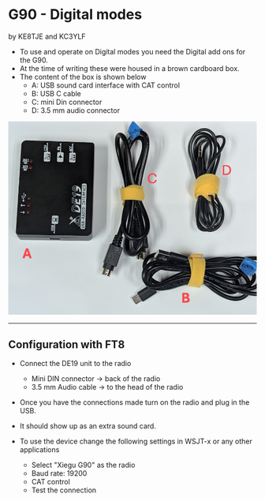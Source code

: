 # G90 - Digital modes
by KE8TJE and KC3YLF

- To use and operate on Digital modes you need the Digital add ons for the G90. 
- At the time of writing these were housed in a brown cardboard box.
- The content of the box is shown below 
	- A: USB sound card interface with CAT control
	- B: USB C cable
	- C: mini Din connector
	- D: 3.5 mm audio connector

![](res/Pasted%20image%2020241229191640.png)

---
## Configuration with FT8

- Connect the DE19 unit to the radio
	- Mini DIN connector -> back of the radio
	- 3.5 mm Audio cable -> to the head of the radio

- Once you have the connections made turn on the radio and plug in the USB.
- It should show up as an extra sound card.
- To use the device change the following settings in WSJT-x or any other applications
	- Select "Xiegu G90" as the radio
	- Baud rate: 19200
	- CAT control 
	- Test the connection 
